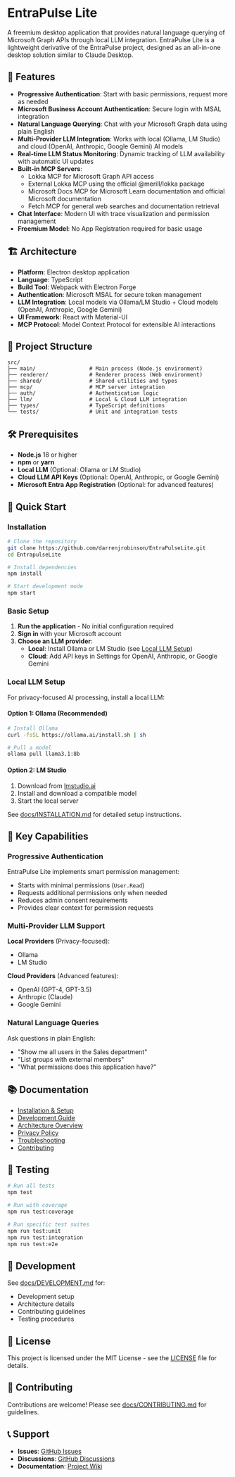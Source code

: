 # EntraPulse Lite

A freemium desktop application that provides natural language querying of Microsoft Graph APIs through local LLM integration. EntraPulse Lite is a lightweight derivative of the EntraPulse project, designed as an all-in-one desktop solution similar to Claude Desktop.

## 🚀 Features

- **Progressive Authentication**: Start with basic permissions, request more as needed
- **Microsoft Business Account Authentication**: Secure login with MSAL integration
- **Natural Language Querying**: Chat with your Microsoft Graph data using plain English
- **Multi-Provider LLM Integration**: Works with local (Ollama, LM Studio) and cloud (OpenAI, Anthropic, Google Gemini) AI models
- **Real-time LLM Status Monitoring**: Dynamic tracking of LLM availability with automatic UI updates
- **Built-in MCP Servers**: 
  - Lokka MCP for Microsoft Graph API access
  - External Lokka MCP using the official @merill/lokka package
  - Microsoft Docs MCP for Microsoft Learn documentation and official Microsoft documentation
  - Fetch MCP for general web searches and documentation retrieval
- **Chat Interface**: Modern UI with trace visualization and permission management
- **Freemium Model**: No App Registration required for basic usage

## 🏗️ Architecture

- **Platform**: Electron desktop application
- **Language**: TypeScript
- **Build Tool**: Webpack with Electron Forge
- **Authentication**: Microsoft MSAL for secure token management
- **LLM Integration**: Local models via Ollama/LM Studio + Cloud models (OpenAI, Anthropic, Google Gemini)
- **UI Framework**: React with Material-UI
- **MCP Protocol**: Model Context Protocol for extensible AI interactions

## 📁 Project Structure

```
src/
├── main/                 # Main process (Node.js environment)
├── renderer/             # Renderer process (Web environment)
├── shared/               # Shared utilities and types
├── mcp/                  # MCP server integration
├── auth/                 # Authentication logic
├── llm/                  # Local & Cloud LLM integration
├── types/                # TypeScript definitions
└── tests/                # Unit and integration tests
```

## 🛠️ Prerequisites

- **Node.js** 18 or higher
- **npm** or **yarn**
- **Local LLM** (Optional: Ollama or LM Studio)
- **Cloud LLM API Keys** (Optional: OpenAI, Anthropic, or Google Gemini)
- **Microsoft Entra App Registration** (Optional: for advanced features)

## 🚀 Quick Start

### Installation

```bash
# Clone the repository
git clone https://github.com/darrenjrobinson/EntraPulseLite.git
cd EntrapulseLite

# Install dependencies
npm install

# Start development mode
npm start
```

### Basic Setup

1. **Run the application** - No initial configuration required
2. **Sign in** with your Microsoft account
3. **Choose an LLM provider**:
   - **Local**: Install Ollama or LM Studio (see [Local LLM Setup](#local-llm-setup))
   - **Cloud**: Add API keys in Settings for OpenAI, Anthropic, or Google Gemini

### Local LLM Setup

For privacy-focused AI processing, install a local LLM:

#### Option 1: Ollama (Recommended)
```bash
# Install Ollama
curl -fsSL https://ollama.ai/install.sh | sh

# Pull a model
ollama pull llama3.1:8b
```

#### Option 2: LM Studio
1. Download from [lmstudio.ai](https://lmstudio.ai)
2. Install and download a compatible model
3. Start the local server

See [docs/INSTALLATION.md](docs/INSTALLATION.md) for detailed setup instructions.

## 🎯 Key Capabilities

### Progressive Authentication
EntraPulse Lite implements smart permission management:
- Starts with minimal permissions (`User.Read`)
- Requests additional permissions only when needed
- Reduces admin consent requirements
- Provides clear context for permission requests

### Multi-Provider LLM Support
**Local Providers** (Privacy-focused):
- Ollama
- LM Studio

**Cloud Providers** (Advanced features):
- OpenAI (GPT-4, GPT-3.5)
- Anthropic (Claude)
- Google Gemini

### Natural Language Queries
Ask questions in plain English:
- "Show me all users in the Sales department"
- "List groups with external members"
- "What permissions does this application have?"

## 📚 Documentation

- [Installation & Setup](docs/INSTALLATION.md)
- [Development Guide](docs/DEVELOPMENT.md)
- [Architecture Overview](docs/ARCHITECTURE.md)
- [Privacy Policy](docs/PRIVACY-POLICY.md)
- [Troubleshooting](docs/TROUBLESHOOTING.md)
- [Contributing](docs/CONTRIBUTING.md)

## 🧪 Testing

```bash
# Run all tests
npm test

# Run with coverage
npm run test:coverage

# Run specific test suites
npm run test:unit
npm run test:integration
npm run test:e2e
```

## 🔧 Development

See [docs/DEVELOPMENT.md](docs/DEVELOPMENT.md) for:
- Development setup
- Architecture details
- Contributing guidelines
- Testing procedures

## 📝 License

This project is licensed under the MIT License - see the [LICENSE](LICENSE) file for details.

## 🤝 Contributing

Contributions are welcome! Please see [docs/CONTRIBUTING.md](docs/CONTRIBUTING.md) for guidelines.

## 📞 Support

- **Issues**: [GitHub Issues](https://github.com/darrenjrobinson/EntraPulseLite/issues)
- **Discussions**: [GitHub Discussions](https://github.com/darrenjrobinson/EntraPulseLite/discussions)
- **Documentation**: [Project Wiki](https://github.com/darrenjrobinson/EntraPulseLite/wiki)
